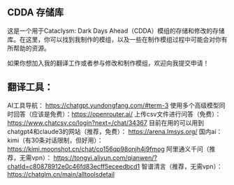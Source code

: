 ## CDDA 存储库

这是一个用于Cataclysm: Dark Days Ahead（CDDA）模组的存储和修改的存储库。在这里，你可以找到我制作的模组，以及一些在制作模组过程中可能会对你有所帮助的资源。

如果你想加入我的翻译工作或者参与修改和制作模组，欢迎向我提交申请！

## 翻译工具：
AI工具导航：
https://chatgpt.yundongfang.com/#term-3
使用多个高级模型同时回答（应该是免费）：https://openrouter.ai/
上传csv文件进行问答（免费）：https://www.chatcsv.co/login?next=/chat/34367
目前在用的可以用到chatgpt4和claude3的网站（推荐，免费）：
https://arena.lmsys.org/
国内ai：
kimi（有30条对话限制，但好用）：
https://kimi.moonshot.cn/chat/co156qp98onjh4j9fmog
阿里通义千问（推荐，无需vpn）：
https://tongyi.aliyun.com/qianwen/?chatId=c80878912e0c46fd83ecff5eceedbcd1
智谱清言（推荐，无需vpn）：
https://chatglm.cn/main/alltoolsdetail

